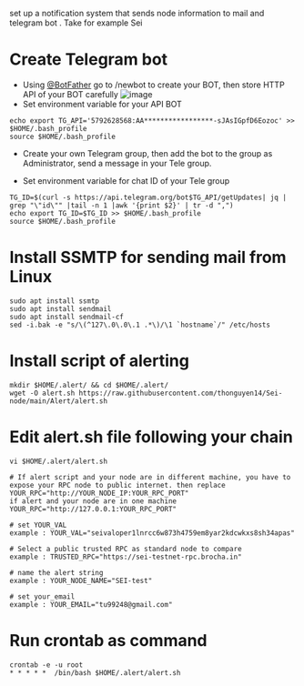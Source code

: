 set up a notification system that sends node information to mail and telegram bot . Take for example Sei
# Create Telegram bot
- Using [@BotFather](https://t.me/BotFather) go to /newbot to create your BOT, then store HTTP API of your BOT carefully
![image](https://user-images.githubusercontent.com/80441573/194982631-aea4b52c-33fe-475c-b6f5-50f9f6abd06c.png)
- Set environment variable for your API BOT
```
echo export TG_API='5792628568:AA*****************-sJAsIGpfD6Eozoc' >> $HOME/.bash_profile
source $HOME/.bash_profile
```
- Create your own Telegram group, then add the bot to the group as Administrator, send a message in your Tele group.

- Set environment variable for chat ID of your Tele group
```
TG_ID=$(curl -s https://api.telegram.org/bot$TG_API/getUpdates| jq | grep "\"id\"" |tail -n 1 |awk '{print $2}' | tr -d ",")
echo export TG_ID=$TG_ID >> $HOME/.bash_profile
source $HOME/.bash_profile
```
# Install SSMTP for sending mail from Linux
```
sudo apt install ssmtp
sudo apt install sendmail
sudo apt install sendmail-cf
sed -i.bak -e "s/\(^127\.0\.0\.1 .*\)/\1 `hostname`/" /etc/hosts
```

# Install script of alerting
```
mkdir $HOME/.alert/ && cd $HOME/.alert/
wget -O alert.sh https://raw.githubusercontent.com/thonguyen14/Sei-node/main/Alert/alert.sh
```

# Edit alert.sh file following your chain
```
vi $HOME/.alert/alert.sh
```
```
# If alert script and your node are in different machine, you have to expose your RPC node to public internet. then replace YOUR_RPC="http://YOUR_NODE_IP:YOUR_RPC_PORT"
if alert and your node are in one machine YOUR_RPC="http://127.0.0.1:YOUR_RPC_PORT"

# set YOUR_VAL
example : YOUR_VAL="seivaloper1lnrcc6w873h4759em8yar2kdcwkxs8sh34apas"

# Select a public trusted RPC as standard node to compare
example : TRUSTED_RPC="https://sei-testnet-rpc.brocha.in"

# name the alert string
example : YOUR_NODE_NAME="SEI-test"

# set your_email 
example : YOUR_EMAIL="tu99248@gmail.com"

```

# Run crontab as command
```
crontab -e -u root
* * * * *  /bin/bash $HOME/.alert/alert.sh
```

